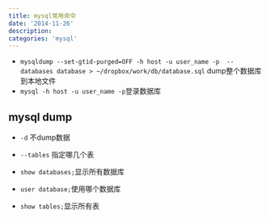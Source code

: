```yaml
---
title: mysql常用命令
date: '2014-11-26'
description:
categories: 'mysql'
---
```


* `mysqldump --set-gtid-purged=OFF -h host -u user_name -p  --databases database > ~/dropbox/work/db/database.sql` dump整个数据库到本地文件
* `mysql -h host -u user_name -p`登录数据库

## mysql dump
* `-d` 不dump数据
* `--tables` 指定哪几个表


* `show databases;`显示所有数据库
* `user database;`使用哪个数据库
* `show tables;`显示所有表
